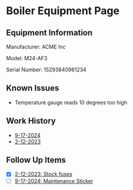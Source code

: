 # Boiler Equipment Page

## Equipment Information
Manufacturer: ACME Inc

Model: M24-AF3

Serial Number: 15293840981234

## Known Issues
- Temperature gauge reads 10 degrees too high

## Work History
- [9-17-2024](../jobs/job_1234/daily_reports/9-17-24.md)
- [2-12-2023](../jobs/job_1234/daily_reports/2-12-23.md)

## Follow Up Items
- [x] [2-12-2023: Stock fuses](../jobs/job_1234/daily_reports/2-12-23.md)
- [ ] [9-17-2024: Maintenance Sticker](../jobs/job_1234/daily_reports/9-17-2024.md)

